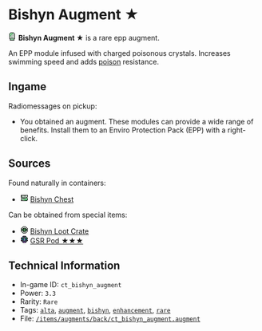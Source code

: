 # Bishyn Augment ★

<img src="https://raw.githubusercontent.com/Ceterai/Enternia/main/items/augments/back/ct_bishyn_augment.png" alt="Bishyn Augment ★ icon" loading="lazy" height=16px width="auto" /> **Bishyn Augment ★** is a rare epp augment.

An EPP module infused with charged poisonous crystals. Increases swimming speed and adds [poison](https://ceterai.github.io/MyEnternia/Wiki/Tags/Poison) resistance.

## Ingame

Radiomessages on pickup:

- You obtained an augment. These modules can provide a wide range of benefits. Install them to an Enviro Protection Pack (EPP) with a right-click.

## Sources

Found naturally in containers:

- <img src="https://raw.githubusercontent.com/Ceterai/Enternia/main/objects/biome/alterash_prime/bishyn/decorative/chest/icon.png" alt="Bishyn Chest icon" loading="lazy" height=16px width="auto" /> [Bishyn Chest](https://ceterai.github.io/MyEnternia/Wiki/BishynChest)

Can be obtained from special items:

- <img src="https://raw.githubusercontent.com/Ceterai/Enternia/main/items/active/alta/loot/biome/ct_bishyn_loot.png" alt="Bishyn Loot Crate icon" loading="lazy" height=16px width="auto" /> [Bishyn Loot Crate](https://ceterai.github.io/MyEnternia/Wiki/BishynLootCrate)
- <img src="https://raw.githubusercontent.com/Ceterai/Enternia/main/items/active/alta/loot/other/gsr.png" alt="GSR Pod ★★★ icon" loading="lazy" height=16px width="auto" /> [GSR Pod ★★★](https://ceterai.github.io/MyEnternia/Wiki/GSRPod)

## Technical Information

- In-game ID: `ct_bishyn_augment`
- Power: `3.3`
- Rarity: `Rare`
- Tags: [`alta`](https://ceterai.github.io/MyEnternia/Wiki/Tags/Alta), [`augment`](https://ceterai.github.io/MyEnternia/Wiki/Tags/Augment), [`bishyn`](https://ceterai.github.io/MyEnternia/Wiki/Tags/Bishyn), [`enhancement`](https://ceterai.github.io/MyEnternia/Wiki/Tags/Enhancement), [`rare`](https://ceterai.github.io/MyEnternia/Wiki/Tags/Rare)
- File: [`/items/augments/back/ct_bishyn_augment.augment`](https://github.com/Ceterai/Enternia/blob/main/items/augments/back/ct_bishyn_augment.augment)
